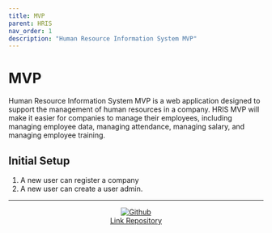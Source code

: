 ```yaml
---
title: MVP
parent: HRIS
nav_order: 1
description: "Human Resource Information System MVP"
---
```


# MVP
Human Resource Information System MVP is a web application designed to support the management of human resources in a company. HRIS MVP will make it easier for companies to manage their employees, including managing employee data, managing attendance, managing salary, and managing employee training.

## Initial Setup
1. A new user can register a company
2. A new user can create a user admin. 


---
<div style="display: flex; flex-direction: column; align-items: center;">
  <a href="https://github.com/programinglive/hris">
    <img src="https://icongr.am/devicon/github-original.svg?size=50&color=currentColor" alt="Github" />
  </a>
  <a href="https://github.com/programinglive/hris">
    Link Repository
  </a>
</div>